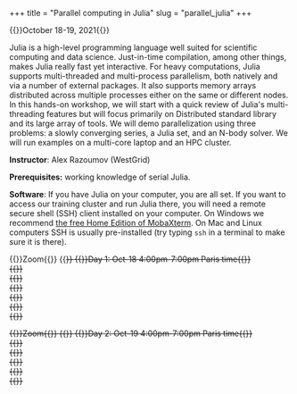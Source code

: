 +++
title = "Parallel computing in Julia"
slug = "parallel_julia"
+++

{{<cor>}}October 18-19, 2021{{</cor>}}
<!-- {{<cgr>}}9 am–5 pm Pacific Time{{</cgr>}} -->

<!-- This course will start at 9am Pacific Time and will run until 5pm Pacific Time. Its format will be a combination of -->
<!-- several interactive Zoom sessions and the reading materials in-between the Zoom sessions. Course materials will be added -->
<!-- here shortly before the start of the course. -->
<!-- --- -->

Julia is a high-level programming language well suited for scientific computing and data science. Just-in-time
compilation, among other things, makes Julia really fast yet interactive. For heavy computations, Julia supports
multi-threaded and multi-process parallelism, both natively and via a number of external packages. It also supports
memory arrays distributed across multiple processes either on the same or different nodes. In this hands-on workshop, we
will start with a quick review of Julia's multi-threading features but will focus primarily on Distributed standard
library and its large array of tools. We will demo parallelization using three problems: a slowly converging series, a
Julia set, and an N-body solver. We will run examples on a multi-core laptop and an HPC cluster.

**Instructor**: Alex Razoumov (WestGrid)

**Prerequisites:** working knowledge of serial Julia.

<!-- **Prerequisites:** working knowledge of serial Julia (covered in [our Julia course](../programming_julia)) and -->
<!-- familiarity with Compute Canada's HPC cluster environment, in particular, with the Slurm scheduler (covered in -->
<!-- [our HPC course](../basics_hpc)). -->

**Software**: If you have Julia on your computer, you are all set. If you want to access our training cluster and run
Julia there, you will need a remote secure shell (SSH) client installed on your computer. On Windows we recommend [the
free Home Edition of MobaXterm](https://mobaxterm.mobatek.net/download.html). On Mac and Linux computers SSH is usually
pre-installed (try typing `ssh` in a terminal to make sure it is there).

{{<cor>}}Zoom{{</cor>}} {{<s>}} {{<cgr>}}Day 1: Oct-18 4:00pm-7:00pm Paris time{{</cgr>}} \
{{<linktitle url="../julia/julia-01-intro" text="Introduction to parallel Julia">}} \
{{<linktitle url="../julia/julia-02-threads1" text="Base.Threads (part 1)">}} \
{{<linktitle url="../julia/julia-03-slow-series" text="Slow series">}} \
{{<linktitle url="../julia/julia-04-threads2" text="Base.Threads (part 2)">}} \
{{<linktitle url="../julia/julia-05-distributed1" text="Distributed.jl (part 1: basics)">}} \
{{<linktitle url="../julia/julia-06-distributed2" text="Distributed.jl (part 2: three scalable versions of parallel slow series)">}}

<!-- In the afternoon Zoom session you'll be working on one of two projects: parallelizing Julia set (I recommend to do this -->
<!-- with distributed arrays) and parallelizing the N-body code (I recommend to do this with shared arrays). **Note:** we -->
<!-- will guide you through the process and answer questions, but we will not share the final solutions with you today; the -->
<!-- goal is to build your own! -->

{{<cor>}}Zoom{{</cor>}} {{<s>}} {{<cgr>}}Day 2: Oct-19 4:00pm-7:00pm Paris time{{</cgr>}} \
{{<linktitle url="../julia/julia-07-distributed-arrays" text="DistributedArrays.jl">}} \
{{<linktitle url="../julia/julia-08-julia-set" text="Parallelizing Julia set">}} \
{{<linktitle url="../julia/julia-09-asm" text="Parallelizing additive Schwarz method">}} \
{{<linktitle url="../julia/julia-10-shared-arrays" text="SharedArrays.jl">}} \
{{<linktitle url="../julia/julia-11-nbody" text="Parallelizing N-body">}}

